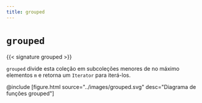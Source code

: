 ```yaml
---
title: grouped
---
```


# `grouped`

{{< signature grouped >}}

`grouped` divide esta coleção em subcoleções menores de no máximo elementos `m` e retorna um `Iterator` para iterá-los.

@include [figure.html source="../images/grouped.svg" desc="Diagrama de funções grouped"]
